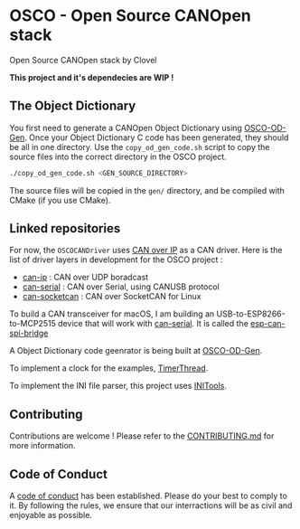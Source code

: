 # OSCO - Open Source CANOpen stack
Open Source CANOpen stack by Clovel

**This project and it's dependecies are WIP !**

## The Object Dictionary
You first need to generate a CANOpen Object Dictionary using [OSCO-OD-Gen](https://github.com/Clovel/OSCO-OD-Gen).
Once your Object Dictionary C code has been generated, they should be all in one directory.
Use the `copy_od_gen_code.sh` script to copy the source files into the correct directory in the OSCO project.
```bash
./copy_od_gen_code.sh <GEN_SOURCE_DIRECTORY>
```

The source files will be copied in the `gen/` directory, and be compiled with CMake (if you use CMake).

## Linked repositories
For now, the `OSCOCANDriver` uses [CAN over IP](https://github.com/Clovel/can-ip) as a CAN driver.
Here is the list of driver layers in development for the OSCO project : 
- [can-ip](https://github.com/Clovel/can-ip) : CAN over UDP boradcast
- [can-serial](https://github.com/Clovel/can-serial) : CAN over Serial, using CANUSB protocol
- [can-socketcan](https://github.com/Clovel/can-socketcan) : CAN over SocketCAN for Linux

To build a CAN transceiver for macOS, I am building an USB-to-ESP8266-to-MCP2515 device that will work with [can-serial](https://github.com/Clovel/can-serial). It is called the [esp-can-spi-bridge](https://github.com/Clovel/esp-can-spi-bridge)

A Object Dictionary code geenrator is being built at [OSCO-OD-Gen](https://github.com/Clovel/OSCO-OD-Gen).

To implement a clock for the examples, [TimerThread](https://github.com/Clovel/TimerThread).

To implement the INI file parser, this project uses [INITools](https://github.com/Clovel/initools).

## Contributing
Contributions are welcome !
Please refer to the [CONTRIBUTING.md](https://github.com/Clovel/OSCO/blob/master/CONTRIBUTING.md) for more information.

## Code of Conduct
A [code of conduct](https://github.com/Clovel/OSCO/blob/master/CODE_OF_CONDUCT.md) has been established. Please do your best to comply to it.
By following the rules, we ensure that our interractions will be as civil and enjoyable as possible.
